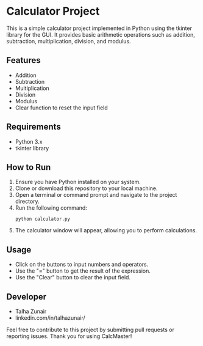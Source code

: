 # Calculator Project

This is a simple calculator project implemented in Python using the tkinter library for the GUI. It provides basic arithmetic operations such as addition, subtraction, multiplication, division, and modulus.

## Features
- Addition
- Subtraction
- Multiplication
- Division
- Modulus
- Clear function to reset the input field

## Requirements
- Python 3.x
- tkinter library

## How to Run
1. Ensure you have Python installed on your system.
2. Clone or download this repository to your local machine.
3. Open a terminal or command prompt and navigate to the project directory.
4. Run the following command:
   ```
   python calculator.py
   ```
5. The calculator window will appear, allowing you to perform calculations.

## Usage
- Click on the buttons to input numbers and operators.
- Use the "=" button to get the result of the expression.
- Use the "Clear" button to clear the input field.

## Developer
- Talha Zunair
- linkedin.com/in/talhazunair/

Feel free to contribute to this project by submitting pull requests or reporting issues. Thank you for using CalcMaster!